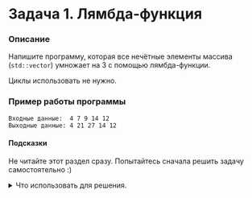 # Задача 1. Лямбда-функция

### Описание
Напишите программу, которая все нечётные элементы массива (`std::vector`) умножает на 3 с помощью лямбда-функции.

Циклы использовать не нужно.

### Пример работы программы
```
Входные данные:  4 7 9 14 12 
Выходные данные: 4 21 27 14 12
```
#### Подсказки

Не читайте этот раздел сразу. Попытайтесь сначала решить задачу самостоятельно :)

<details>

<summary>Что использовать для решения.</summary>

Подсказка 1. Прочитать про вектор можно [по ссылке](https://ru.cppreference.com/w/cpp/container/vector). Вам понадобятся методы `begin` и `end`.

Подсказка 2. Можно использовать функцию `std::for_each`.

</details>